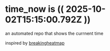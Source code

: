 # time_now is (( 2025-10-02T15:15:00.792Z ))

an automated repo that shows the currnent time

inspired by [breakingheatmap](https://github.com/breakingheatmap/breakingheatmap)